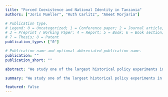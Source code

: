 ```yaml
---
title: "Forced Coexistence and National Identity in Tanzania"
authors: ["Joris Mueller", "Ruth Carlitz", "Ameet Morjaria"]

# Publication type.
# Legend: 0 = Uncategorized; 1 = Conference paper; 2 = Journal article;
# 3 = Preprint / Working Paper; 4 = Report; 5 = Book; 6 = Book section;
# 7 = Thesis; 8 = Patent
publication_types: ["0"]

# Publication name and optional abbreviated publication name.
publication: ""
publication_short: ""

abstract: "We study one of the largest historical policy experiments in Africa and its persistent effects on nation-building."

summary: "We study one of the largest historical policy experiments in Africa and its persistent effects on nation-building."

featured: false
---
```

